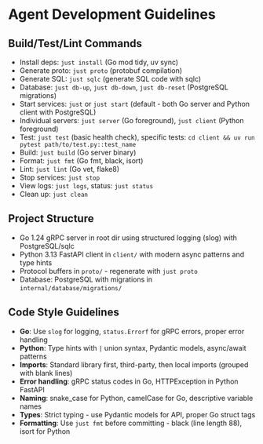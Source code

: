 # Agent Development Guidelines

## Build/Test/Lint Commands
- Install deps: `just install` (Go mod tidy, uv sync)
- Generate proto: `just proto` (protobuf compilation)
- Generate SQL: `just sqlc` (generate SQL code with sqlc)
- Database: `just db-up`, `just db-down`, `just db-reset` (PostgreSQL migrations)
- Start services: `just` or `just start` (default - both Go server and Python client with PostgreSQL)
- Individual servers: `just server` (Go foreground), `just client` (Python foreground)
- Test: `just test` (basic health check), specific tests: `cd client && uv run pytest path/to/test.py::test_name`
- Build: `just build` (Go server binary)
- Format: `just fmt` (Go fmt, black, isort)
- Lint: `just lint` (Go vet, flake8)
- Stop services: `just stop`
- View logs: `just logs`, status: `just status`
- Clean up: `just clean`

## Project Structure
- Go 1.24 gRPC server in root dir using structured logging (slog) with PostgreSQL/sqlc
- Python 3.13 FastAPI client in `client/` with modern async patterns and type hints
- Protocol buffers in `proto/` - regenerate with `just proto`
- Database: PostgreSQL with migrations in `internal/database/migrations/`

## Code Style Guidelines
- **Go**: Use `slog` for logging, `status.Errorf` for gRPC errors, proper error handling
- **Python**: Type hints with `|` union syntax, Pydantic models, async/await patterns
- **Imports**: Standard library first, third-party, then local imports (grouped with blank lines)
- **Error handling**: gRPC status codes in Go, HTTPException in Python FastAPI
- **Naming**: snake_case for Python, camelCase for Go, descriptive variable names
- **Types**: Strict typing - use Pydantic models for API, proper Go struct tags
- **Formatting**: Use `just fmt` before committing - black (line length 88), isort for Python